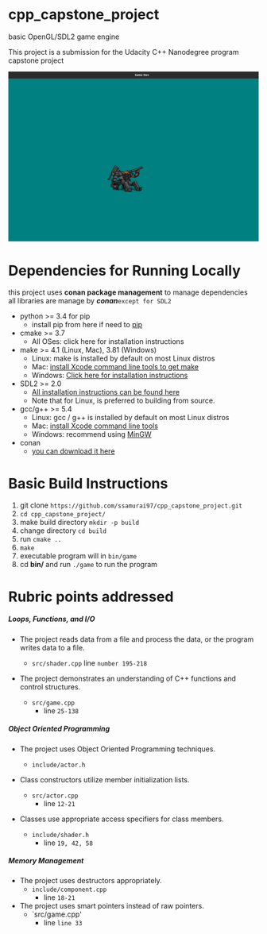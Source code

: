 # cpp_capstone_project

basic OpenGL/SDL2 game engine 

This project is a submission for the Udacity C++ Nanodegree program capstone project

![alt=with:50 height:50](src/images/sprite_t.png)
# Dependencies for Running Locally

 this project uses **conan package management** to manage dependencies <br>
     all libraries are manage by ***conan***`except for SDL2`<br>
     
   * python >= 3.4 for pip
      + install pip from here if need to [pip](https://pip.pypa.io/en/stable/installing/)
   * cmake >= 3.7
       - All OSes: click here for installation instructions
   *  make >= 4.1 (Linux, Mac), 3.81 (Windows)
       + Linux: make is installed by default on most Linux distros
       + Mac: [install Xcode command line tools to get make](https://developer.apple.com/xcode/features/)
       + Windows: [Click here for installation instructions](http://gnuwin32.sourceforge.net/packages/make.htm)
   * SDL2 >= 2.0
       + [All installation instructions can be found here](https://wiki.libsdl.org/Installation)
       + Note that for Linux, is preferred to building from source.
   * gcc/g++ >= 5.4
       + Linux: gcc / g++ is installed by default on most Linux distros
       + Mac: [install Xcode command line tools](https://developer.apple.com/xcode/features/)
       + Windows: recommend using [MinGW](http://www.mingw.org/)
   * conan
     + [you can download it here](https://conan.io/downloads.html)
# Basic Build Instructions
1. git clone  `https://github.com/ssamurai97/cpp_capstone_project.git`
2. `cd cpp_capstone_project/ `
3. make build directory `mkdir -p build`
4. change directory ` cd build `
5. run `cmake ..`
6. `make `
7. executable program will in `bin/game`
8. cd __bin/__ and run `./game` to run the program 



# Rubric points addressed
##### Loops, Functions, and I/O
   
   * The project reads data from a file and process the data, or the program writes data to a file.
     -  `src/shader.cpp` line `number 195-218`
   
   
   * The project demonstrates an understanding of C++ functions and control structures.
       - `src/game.cpp `
           * line `25-138`
   


##### Object Oriented Programming

* The project uses Object Oriented Programming techniques.
     - `include/actor.h`
*  Class constructors utilize member initialization lists.
  
     - `src/actor.cpp`
       * line `12-21`
* Classes use appropriate access specifiers for class members.

     - `include/shader.h`
        * line `19, 42, 58`
##### Memory Management

* The project uses destructors appropriately.
  - `include/component.cpp`
     * line `18-21`
* The project uses smart pointers instead of raw pointers.
  - `src/game.cpp'
     * line `line 33`